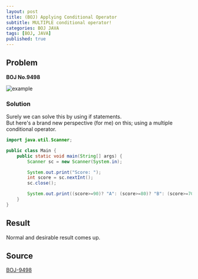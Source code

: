 ```yaml
---
layout: post
title: (BOJ) Applying Conditional Operator
subtitle: MULTIPLE conditional operator!
categories: BOJ JAVA
tags: [BOJ, JAVA]
published: true
---
```


## Problem

**BOJ No.9498**

![example](https://user-images.githubusercontent.com/79247938/194723997-be0a058e-8789-41b0-bdcf-47ead48904a5.png)

### Solution

Surely we can solve this by using if statements.<br>
But here's a brand new perspective (for me) on this; using a multiple conditional operator.

```java
import java.util.Scanner;

public class Main {
    public static void main(String[] args) {
        Scanner sc = new Scanner(System.in);

        System.out.print("Score: ");
        int score = sc.nextInt();
        sc.close();

        System.out.print((score>=90)? "A": (score>=80)? "B": (score>=70)? "C": (score>=60)? "D": "F");
    }
}
```

## Result

Normal and desirable result comes up.

## Source

[BOJ-9498](https://st-lab.tistory.com/22)
